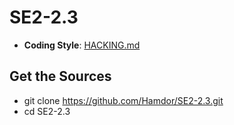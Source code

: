 SE2-2.3
=======

* __Coding Style__: [HACKING.md](https://github.com/Hamdor/SE2-2.3/blob/master/HACKING.md)

Get the Sources
---------------

* git clone https://github.com/Hamdor/SE2-2.3.git
* cd SE2-2.3

